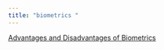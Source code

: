```yaml
---
title: "biometrics "
--- 
```

[Advantages and Disadvantages of Biometrics](Advantages-and-Disadvantages-of-Biometrics.md)